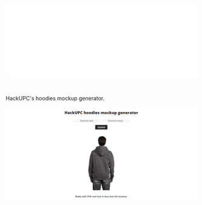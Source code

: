 <br>
<p align="center">
  <img alt="HackUPC Fall 2017" src="https://github.com/hackupc/frontend/raw/master/src/images/hackupc-header.png" width="620"/>
</p>
<br>

HackUPC's hoodies mockup generator.
<br>

![Hoodies mockup generator](https://raw.githubusercontent.com/oriol20/hackupc-mockup/master/demo.png)
